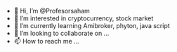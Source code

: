 - 👋 Hi, I’m @Profesorsaham
- 👀 I’m interested in cryptocurrency, stock market
- 🌱 I’m currently learning Amibroker, phyton, java script
- 💞️ I’m looking to collaborate on ...
- 📫 How to reach me ...

<!---
Profesorsaham/Profesorsaham is a ✨ special ✨ repository because its `README.md` (this file) appears on your GitHub profile.
You can click the Preview link to take a look at your changes.
--->
